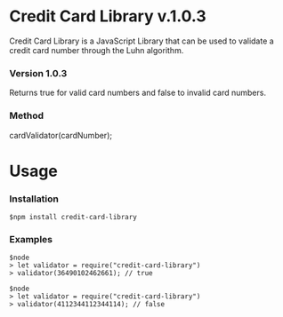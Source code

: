 # Credit Card Library v.1.0.3
Credit Card Library is a JavaScript Library that can be used to validate a credit card number through the Luhn algorithm.

### Version 1.0.3
Returns true for valid card numbers and false to invalid card numbers.

### Method
cardValidator(cardNumber);

# Usage
### Installation
`$npm install credit-card-library`

### Examples
```
$node
> let validator = require("credit-card-library")
> validator(36490102462661); // true
```
```
$node
> let validator = require("credit-card-library")
> validator(4112344112344114); // false
```